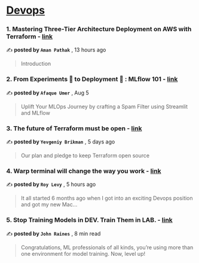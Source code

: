 
<h1><a href=https://medium.com/tag/devops/recommended target="_blank" rel="noopener noreferrer">Devops</a></h1>
<h3>1. Mastering Three-Tier Architecture Deployment on AWS with Terraform - <a href=https://medium.com/@aman.pathak_51134/mastering-three-tier-architecture-deployment-on-aws-with-terraform-f43e84be1edd?source=tag_recommended_feed---------0-84----------devops----------6c08ea3e_61ef_44d3_9cbc_90807b5f3e96------- target="_blank" rel="noopener noreferrer">link</a></h3>

✍️ **posted by `Aman Pathak`** <date> , 13 hours ago</date>

<blockquote>Introduction</blockquote>

<h3>2. From Experiments 🧪 to Deployment 🚀 : MLflow 101 - <a href=https://medium.com/towards-artificial-intelligence/from-experiments-to-deployment-mlflow-101-40638d0e7f26?source=tag_recommended_feed---------1-107----------devops----------6c08ea3e_61ef_44d3_9cbc_90807b5f3e96------- target="_blank" rel="noopener noreferrer">link</a></h3>

✍️ **posted by `Afaque Umer`** <date> , Aug 5</date>

<blockquote>Uplift Your MLOps Journey by crafting a Spam Filter using Streamlit and MLflow</blockquote>

<h3>3. The future of Terraform must be open - <a href=https://medium.com/gruntwork/the-future-of-terraform-must-be-open-ab0b9ba65bca?source=tag_recommended_feed---------2-85----------devops----------6c08ea3e_61ef_44d3_9cbc_90807b5f3e96------- target="_blank" rel="noopener noreferrer">link</a></h3>

✍️ **posted by `Yevgeniy Brikman`** <date> , 5 days ago</date>

<blockquote>Our plan and pledge to keep Terraform open source</blockquote>

<h3>4. Warp terminal will change the way you work - <a href=https://medium.com/@royalevy10/warp-terminal-will-change-the-way-you-work-6f92254cb25e?source=tag_recommended_feed---------3-84----------devops----------6c08ea3e_61ef_44d3_9cbc_90807b5f3e96------- target="_blank" rel="noopener noreferrer">link</a></h3>

✍️ **posted by `Roy Levy`** <date> , 5 hours ago</date>

<blockquote>It all started 6 months ago when I got into an exciting Devops position and got my new Mac…</blockquote>

<h3>5. Stop Training Models in DEV. Train Them in LAB. - <a href=https://medium.com/@johndanielraines/stop-training-models-in-dev-train-them-in-lab-ad266c6ff3a6?source=tag_recommended_feed---------4-107----------devops----------6c08ea3e_61ef_44d3_9cbc_90807b5f3e96------- target="_blank" rel="noopener noreferrer">link</a></h3>

✍️ **posted by `John Raines`** <date> , 8 min read</date>

<blockquote>Congratulations, ML professionals of all kinds, you’re using more than one environment for model training. Now, level up!</blockquote>

